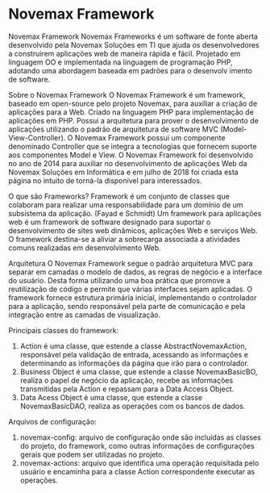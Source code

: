 # Novemax Framework
Novemax Framework
Novemax Frameworks é um software de fonte aberta desenvolvido pela Novemax Soluções em TI que ajuda os desenvolvedores a construirem aplicações web de maneira rápida e fácil. Projetado em linguagem OO e implementada na linguagem de programação PHP, adotando uma abordagem baseada em padrões para o desenvolv
imento de software.

Sobre o Novemax Framework
O Novemax Framework é um framework, baseado em open-source pelo projeto Novemax, para auxiliar a criação de aplicações para a Web. Criado na linguagem PHP para implementação de aplicações em PHP. Possui a arquitetura para prover o desenvolvimento de aplicações utilizando o padrão de arquitetura de software MVC (Model-View-Controller).
O Novemax Framework possui um componente denominado Controller que se integra a tecnologias que fornecem suporte aos componentes Model e View.
O Novemax Framework foi desenvolvido no ano de 2014 para auxiliar no desenvolvimento de aplicações Web da Novemax Soluções em Informática e em julho de 2018 foi criada esta página no intuito de torná-la disponível para interessados.

O que são Frameworks?
Framework é um conjunto de classes que colaboram para realizar uma responsabilidade para um domínio de um subsistema da aplicação. (Fayad e Schmidt)
Um framework para aplicações web é um framework de software designado para suportar o desenvolvimento de sites web dinâmicos, aplicações Web e serviços Web. O framework destina-se a aliviar a sobrecarga associada a atividades comuns realizadas em desenvolvimento Web.

Arquitetura
O Novemax Framework segue o padrão arquitetura MVC para separar em camadas o modelo de dados, as regras de negócio e a interface do usuário. Desta forma utilizando uma boa prática que promove a reutilização de código e permite que várias interfaces sejam aplicadas.
O framework fornece estrutura primária inicial, implementando o controlador para a aplicação, sendo responsável pela parte de comunicação e pela integração entre as camadas de visualização.

Principais classes do framework:
1) Action é uma classe, que estende a classe AbstractNovemaxAction, responsável pela validação de entrada, acessando as informações e determinando as informações da página que irão para o controlador.
2) Business Object é uma classe, que estende a classe NovemaxBasicBO, realiza o papel de negócio da aplicação, recebe as informações transmitidas pela Action e repassam para a Data Access Object.
3) Data Acess Object é uma classe, que estende a classe NovemaxBasicDAO, realiza as operações com os bancos de dados.

Arquivos de configuração:
1) novemax-config: arquivo de configuração onde são incluídas as classes do projeto, do framework, como outras informações de configurações gerais que podem ser utilizadas no projeto.
2) novemax-actions: arquivo que identifica uma operação requisitada pelo usuário e encaminha para a classe Action correspondente executar as operações.
